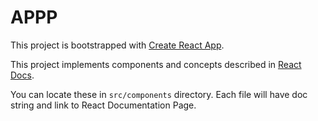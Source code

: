 # APPP

This project is bootstrapped with [Create React App](https://github.com/facebookincubator/create-react-app).

This project implements components and concepts described in [React Docs](https://facebook.github.io/react/docs/).

You can locate these in `src/components` directory. Each file will have doc string and link to React
Documentation Page.
